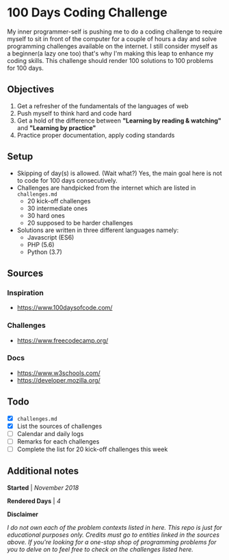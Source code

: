 
# 100 Days Coding Challenge
My inner programmer-self is pushing me to do a coding challenge to require myself to sit in front of the computer for a couple of hours a day and solve programming challenges available on the internet. I still consider myself as a beginner(a lazy one too) that's why I'm making this leap to enhance my coding skills. This challenge should render 100 solutions to 100 problems for 100 days. 
## Objectives

 1. Get a refresher of the fundamentals of the languages of web
 2. Push myself to think hard and code hard
 3. Get a hold of the difference between **"Learning by reading & watching"** and **"Learning by practice"**
 4. Practice proper documentation, apply coding standards

## Setup
- Skipping of day(s) is allowed. (Wait what?) Yes, the main goal here is not to code for 100 days consecutively.
- Challenges are handpicked from the internet which are listed in `challenges.md`
  - 20 kick-off challenges
  - 30 intermediate ones
  - 30 hard ones
  - 20 supposed to be harder challenges
- Solutions are written in three different languages namely:
  - Javascript (ES6)
  - PHP (5.6)
  - Python (3.7)
## Sources
### Inspiration
- https://www.100daysofcode.com/
### Challenges
- https://www.freecodecamp.org/
### Docs
- https://www.w3schools.com/
- https://developer.mozilla.org/
## Todo

 - [X] `challenges.md`
 - [X] List the sources of challenges
 - [ ] Calendar and daily logs
 - [ ] Remarks for each challenges
 - [ ] Complete the list for 20 kick-off challenges this week

## Additional notes
**Started** | *November 2018*  

**Rendered Days** | *4*

**Disclaimer** 

*I do not own each of the problem contexts listed in here. This repo is just for educational purposes only. Credits must go to entities linked in the sources above. If you're looking for a one-stop shop of programming problems for you to delve on to feel free to check on the challenges listed here.*
